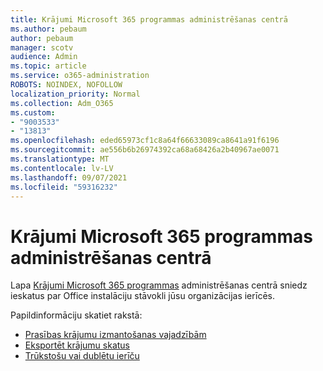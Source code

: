 ```yaml
---
title: Krājumi Microsoft 365 programmas administrēšanas centrā
ms.author: pebaum
author: pebaum
manager: scotv
audience: Admin
ms.topic: article
ms.service: o365-administration
ROBOTS: NOINDEX, NOFOLLOW
localization_priority: Normal
ms.collection: Adm_O365
ms.custom:
- "9003533"
- "13813"
ms.openlocfilehash: eded65973cf1c8a64f66633089ca8641a91f6196
ms.sourcegitcommit: ae556b6b26974392ca68a68426a2b40967ae0071
ms.translationtype: MT
ms.contentlocale: lv-LV
ms.lasthandoff: 09/07/2021
ms.locfileid: "59316232"
---
```

# <a name="inventory-in-microsoft-365-apps-admin-center"></a>Krājumi Microsoft 365 programmas administrēšanas centrā

Lapa [Krājumi Microsoft 365 programmas](https://docs.microsoft.com/deployoffice/admincenter/inventory) administrēšanas centrā sniedz ieskatus par Office instalāciju stāvokli jūsu organizācijas ierīcēs. 

Papildinformāciju skatiet rakstā:

- [Prasības krājumu izmantošanas vajadzībām](https://docs.microsoft.com/deployoffice/admincenter/inventory#requirements-for-using-inventory)
- [Eksportēt krājumu skatus](https://docs.microsoft.com/deployoffice/admincenter/inventory#export-inventory-views)
- [Trūkstošu vai dublētu ierīču](https://docs.microsoft.com/deployoffice/admincenter/inventory#missing-or-duplicate-devices)